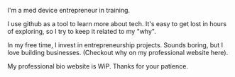 
<!---
narora138/narora138 is a ✨ special ✨ repository because its `README.md` (this file) appears on your GitHub profile.
You can click the Preview link to take a look at your changes.
--->
I'm a med device entrepreneur in training.

I use github as a tool to learn more about tech. It's easy to get lost in hours of exploring, so I try to keep it related to my "why".

In my free time, I invest in entrepreneurship projects. Sounds boring, but I love building businesses. (Checkout why on my professional website here).

My professional bio website is WiP. Thanks for your patience.
